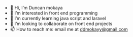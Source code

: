 - 👋 Hi, I’m Duncan mokaya
- 👀 I’m interested in front end programming
- 🌱 I’m currently learning java script and laravel
- 💞️ I’m looking to collaborate on front end projects
- 📫 How to reach me: email me at ddmokayy@gmail.com

<!---
Dmokay/Dmokay is a ✨ special ✨ repository because its `README.md` (this file) appears on your GitHub profile.
You can click the Preview link to take a look at your changes.
--->
